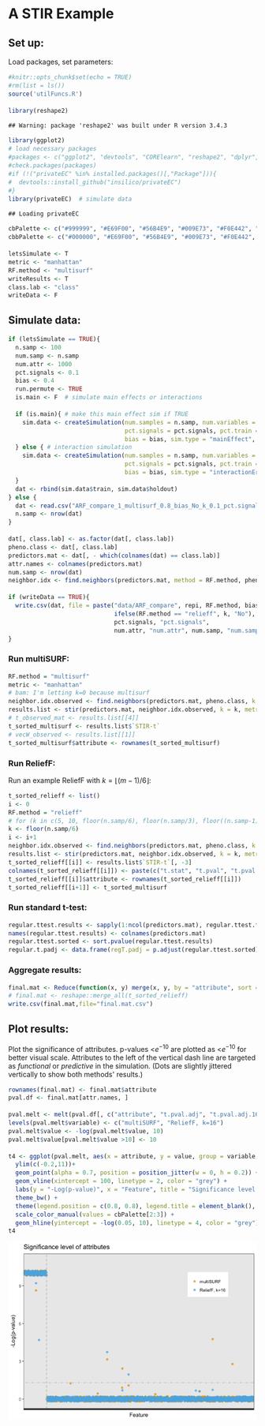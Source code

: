 A STIR Example
================

Set up:
-------

Load packages, set parameters:

``` r
#knitr::opts_chunk$set(echo = TRUE)
#rm(list = ls())
source('utilFuncs.R')

library(reshape2)
```

    ## Warning: package 'reshape2' was built under R version 3.4.3

``` r
library(ggplot2)
# load necessary packages
#packages <- c("ggplot2", "devtools", "CORElearn", "reshape2", "dplyr", "pROC", "plotROC")
#check.packages(packages)
#if (!("privateEC" %in% installed.packages()[,"Package"])){
#  devtools::install_github("insilico/privateEC")
#}
library(privateEC)  # simulate data
```

    ## Loading privateEC

``` r
cbPalette <- c("#999999", "#E69F00", "#56B4E9", "#009E73", "#F0E442", "#0072B2", "#D55E00", "#CC79A7")
cbbPalette <- c("#000000", "#E69F00", "#56B4E9", "#009E73", "#F0E442", "#0072B2", "#D55E00", "#CC79A7")

letsSimulate <- T
metric <- "manhattan"
RF.method <- "multisurf"
writeResults <- T
class.lab <- "class"
writeData <- F
```

Simulate data:
--------------

``` r
if (letsSimulate == TRUE){
  n.samp <- 100
  num.samp <- n.samp
  num.attr <- 1000
  pct.signals <- 0.1
  bias <- 0.4
  run.permute <- TRUE
  is.main <- F  # simulate main effects or interactions

  if (is.main){ # make this main effect sim if TRUE
    sim.data <- createSimulation(num.samples = n.samp, num.variables = num.attr,
                                 pct.signals = pct.signals, pct.train = 1/2, pct.holdout = 1/2, 
                                 bias = bias, sim.type = "mainEffect", verbose = FALSE)
  } else { # interaction simulation
    sim.data <- createSimulation(num.samples = n.samp, num.variables = num.attr,
                                 pct.signals = pct.signals, pct.train = 1 / 2, pct.holdout = 1 / 2,
                                 bias = bias, sim.type = "interactionErdos", verbose = FALSE)
  }
  dat <- rbind(sim.data$train, sim.data$holdout)
} else {
  dat <- read.csv("ARF_compare_1_multisurf_0.8_bias_No_k_0.1_pct.signals_1000_num.attr_100_num.samp.csv")
  n.samp <- nrow(dat)
}

dat[, class.lab] <- as.factor(dat[, class.lab]) 
pheno.class <- dat[, class.lab]
predictors.mat <- dat[, - which(colnames(dat) == class.lab)]
attr.names <- colnames(predictors.mat)
num.samp <- nrow(dat)
neighbor.idx <- find.neighbors(predictors.mat, method = RF.method, pheno.class, k = k)

if (writeData == TRUE){
  write.csv(dat, file = paste("data/ARF_compare", repi, RF.method, bias, "bias", 
                              ifelse(RF.method == "relieff", k, "No"), "k", 
                              pct.signals, "pct.signals",
                              num.attr, "num.attr", num.samp, "num.samp.csv", sep = "_"))
}
```

### Run multiSURF:

``` r
RF.method = "multisurf"
metric <- "manhattan"
# bam: I'm letting k=0 because multisurf
neighbor.idx.observed <- find.neighbors(predictors.mat, pheno.class, k = 0, method = RF.method)
results.list <- stir(predictors.mat, neighbor.idx.observed, k = k, metric = metric, method = RF.method)
# t_observed_mat <- results.list[[4]]
t_sorted_multisurf <- results.list$`STIR-t`
# vecW_observed <- results.list[[1]]
t_sorted_multisurf$attribute <- rownames(t_sorted_multisurf)
```

### Run ReliefF:

Run an example ReliefF with *k* = ⌊(*m* − 1)/6⌋:

``` r
t_sorted_relieff <- list()
i <- 0
RF.method = "relieff"
# for (k in c(5, 10, floor(n.samp/6), floor(n.samp/3), floor((n.samp-1)/2))){
k <- floor(n.samp/6)
i <- i+1
neighbor.idx.observed <- find.neighbors(predictors.mat, pheno.class, k = k, method = RF.method)
results.list <- stir(predictors.mat, neighbor.idx.observed, k = k, metric = metric, method = RF.method)
t_sorted_relieff[[i]] <- results.list$`STIR-t`[, -3]
colnames(t_sorted_relieff[[i]]) <- paste(c("t.stat", "t.pval", "t.pval.adj"), k, sep=".")
t_sorted_relieff[[i]]$attribute <- rownames(t_sorted_relieff[[i]])
t_sorted_relieff[[i+1]] <- t_sorted_multisurf
```

### Run standard t-test:

``` r
regular.ttest.results <- sapply(1:ncol(predictors.mat), regular.ttest.fn, dat = dat)
names(regular.ttest.results) <- colnames(predictors.mat)
regular.ttest.sorted <- sort.pvalue(regular.ttest.results)
regular.t.padj <- data.frame(regT.padj = p.adjust(regular.ttest.sorted))
```

### Aggregate results:

``` r
final.mat <- Reduce(function(x, y) merge(x, y, by = "attribute", sort = F), t_sorted_relieff)
# final.mat <- reshape::merge_all(t_sorted_relieff)
write.csv(final.mat,file="final.mat.csv")
```

Plot results:
-------------

Plot the significance of attributes. p-values &lt;*e*<sup>−10</sup> are plotted as &lt;*e*<sup>−10</sup> for better visual scale. Attributes to the left of the vertical dash line are targeted as *functional* or *predictive* in the simulation. (Dots are slightly jittered vertically to show both methods' results.)

``` r
rownames(final.mat) <- final.mat$attribute
pval.df <- final.mat[attr.names, ]

pval.melt <- melt(pval.df[, c("attribute", "t.pval.adj", "t.pval.adj.16")], id.vars = 1)
levels(pval.melt$variable) <- c("multiSURF", "ReliefF, k=16")
pval.melt$value <- -log(pval.melt$value, 10)
pval.melt$value[pval.melt$value >10] <- 10

t4 <- ggplot(pval.melt, aes(x = attribute, y = value, group = variable, color = variable)) + 
  ylim(c(-0.2,11))+
  geom_point(alpha = 0.7, position = position_jitter(w = 0, h = 0.2)) + 
  geom_vline(xintercept = 100, linetype = 2, color = "grey") + 
  labs(y = "-Log(p-value)", x = "Feature", title = "Significance level of attributes") + 
  theme_bw() +
  theme(legend.position = c(0.8, 0.8), legend.title = element_blank(), axis.text.x=element_blank()) + 
  scale_color_manual(values = cbPalette[2:3]) +
  geom_hline(yintercept = -log(0.05, 10), linetype = 4, color = "grey") 
t4
```

![](STIRexample_files/figure-markdown_github/unnamed-chunk-5-1.png)
